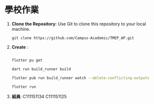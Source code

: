 # 學校作業

1. **Clone the Repository**: Use Git to clone this repository to your local machine.

   ```shell
   git clone https://github.com/Campus-Academic/TMEP_AP.git
   ```

2. **Create** :

   ```bash

   flutter pu get

   dart run build_runner build

   flutter pub run build_runner watch --delete-conflicting-outputs

   flutter run
   ```

3. **組員**:
   C111151134
   C111151125
